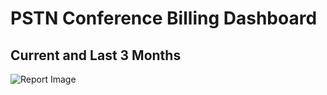 # PSTN Conference Billing Dashboard

## Current and Last 3 Months

![Report Image](/TeamsBillingYE/TB3721.png)

